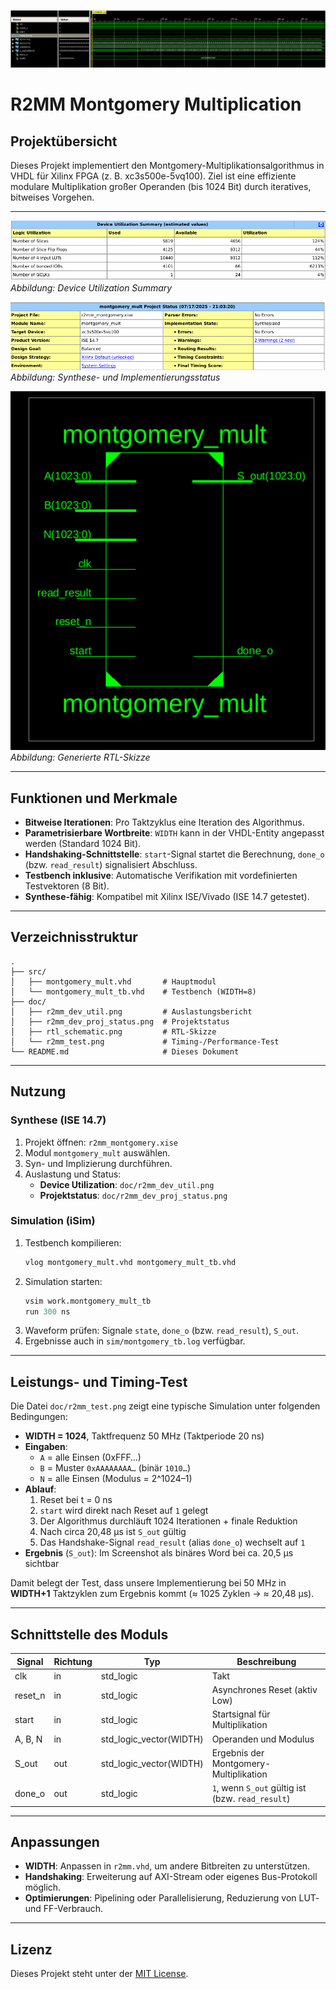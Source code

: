 ![R2MM Performance Test](doc/r2mm_test.png)

# R2MM Montgomery Multiplication

## Projektübersicht

Dieses Projekt implementiert den Montgomery-Multiplikationsalgorithmus in VHDL für Xilinx FPGA (z. B. xc3s500e-5vq100). Ziel ist eine effiziente modulare Multiplikation großer Operanden (bis 1024 Bit) durch iteratives, bitweises Vorgehen.

---

![Device Utilization](doc/r2mm_dev_util.png)  
_Abbildung: Device Utilization Summary_

![Project Status](doc/r2mm_dev_proj_status.png)  
_Abbildung: Synthese- und Implementierungsstatus_

![RTL Schematic](doc/rtl_schematic.png)  
_Abbildung: Generierte RTL-Skizze_

---

## Funktionen und Merkmale

- **Bitweise Iterationen**: Pro Taktzyklus eine Iteration des Algorithmus.
- **Parametrisierbare Wortbreite**: `WIDTH` kann in der VHDL-Entity angepasst werden (Standard 1024 Bit).
- **Handshaking-Schnittstelle**: `start`-Signal startet die Berechnung, `done_o` (bzw. `read_result`) signalisiert Abschluss.
- **Testbench inklusive**: Automatische Verifikation mit vordefinierten Testvektoren (8 Bit).
- **Synthese-fähig**: Kompatibel mit Xilinx ISE/Vivado (ISE 14.7 getestet).

---

## Verzeichnisstruktur

```
.
├── src/
│   ├── montgomery_mult.vhd       # Hauptmodul
│   └── montgomery_mult_tb.vhd    # Testbench (WIDTH=8)
├── doc/
│   ├── r2mm_dev_util.png         # Auslastungsbericht
│   ├── r2mm_dev_proj_status.png  # Projektstatus
│   ├── rtl_schematic.png         # RTL-Skizze
│   └── r2mm_test.png             # Timing-/Performance-Test
└── README.md                     # Dieses Dokument
```

---

## Nutzung

### Synthese (ISE 14.7)

1. Projekt öffnen: `r2mm_montgomery.xise`
2. Modul `montgomery_mult` auswählen.
3. Syn- und Implizierung durchführen.
4. Auslastung und Status:
   - **Device Utilization**: `doc/r2mm_dev_util.png`
   - **Projektstatus**: `doc/r2mm_dev_proj_status.png`

### Simulation (iSim)

1. Testbench kompilieren:
   ```tcl
   vlog montgomery_mult.vhd montgomery_mult_tb.vhd
   ```
2. Simulation starten:
   ```tcl
   vsim work.montgomery_mult_tb
   run 300 ns
   ```
3. Waveform prüfen: Signale `state`, `done_o` (bzw. `read_result`), `S_out`.
4. Ergebnisse auch in `sim/montgomery_tb.log` verfügbar.

---

## Leistungs- und Timing-Test

Die Datei `doc/r2mm_test.png` zeigt eine typische Simulation unter folgenden Bedingungen:

- **WIDTH = 1024**, Taktfrequenz 50 MHz (Taktperiode 20 ns)
- **Eingaben**:
  - `A` = alle Einsen (0xFFF…)
  - `B` = Muster `0xAAAAAAAA…` (binär `1010…`)
  - `N` = alle Einsen (Modulus = 2^1024–1)
- **Ablauf**:
  1. Reset bei t = 0 ns
  2. `start` wird direkt nach Reset auf `1` gelegt
  3. Der Algorithmus durchläuft 1024 Iterationen + finale Reduktion
  4. Nach circa 20,48 µs ist `S_out` gültig
  5. Das Handshake-Signal `read_result` (alias `done_o`) wechselt auf `1`
- **Ergebnis** (`S_out`): Im Screenshot als binäres Word bei ca. 20,5 µs sichtbar

Damit belegt der Test, dass unsere Implementierung bei 50 MHz in **WIDTH+1** Taktzyklen zum Ergebnis kommt (≈ 1025 Zyklen → ≈ 20,48 µs).

---

## Schnittstelle des Moduls

| Signal  | Richtung | Typ                     | Beschreibung                                      |
| ------- | -------- | ----------------------- | ------------------------------------------------- |
| clk     | in       | std_logic               | Takt                                              |
| reset_n | in       | std_logic               | Asynchrones Reset (aktiv Low)                     |
| start   | in       | std_logic               | Startsignal für Multiplikation                    |
| A, B, N | in       | std_logic_vector(WIDTH) | Operanden und Modulus                             |
| S_out   | out      | std_logic_vector(WIDTH) | Ergebnis der Montgomery-Multiplikation            |
| done_o  | out      | std_logic               | `1`, wenn `S_out` gültig ist (bzw. `read_result`) |

---

## Anpassungen

- **WIDTH**: Anpassen in `r2mm.vhd`, um andere Bitbreiten zu unterstützen.
- **Handshaking**: Erweiterung auf AXI-Stream oder eigenes Bus-Protokoll möglich.
- **Optimierungen**: Pipelining oder Parallelisierung, Reduzierung von LUT- und FF-Verbrauch.

---

## Lizenz

Dieses Projekt steht unter der [MIT License](LICENSE).
